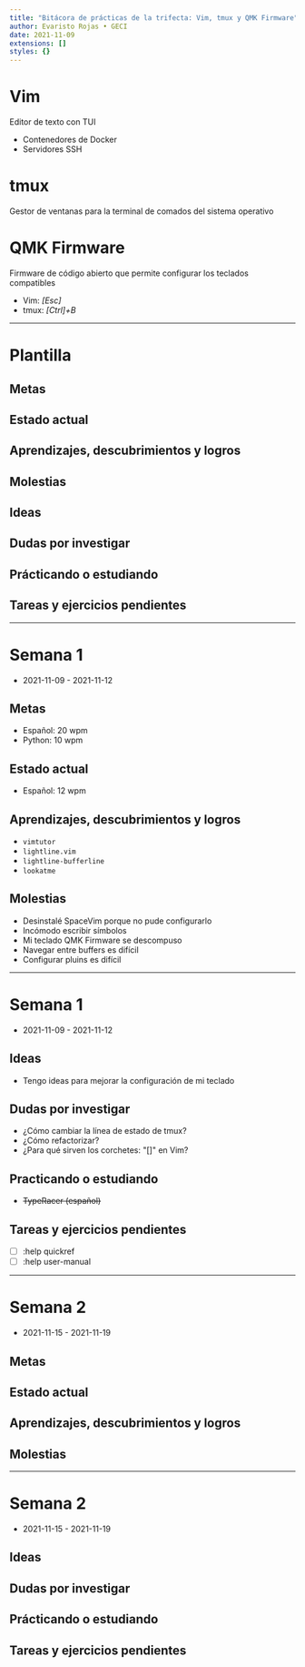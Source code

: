 ```yaml
---
title: "Bitácora de prácticas de la trifecta: Vim, tmux y QMK Firmware"
author: Evaristo Rojas • GECI
date: 2021-11-09
extensions: []
styles: {}
---
```


# Vim

Editor de texto con TUI

- Contenedores de Docker
- Servidores SSH

# tmux

Gestor de ventanas para la terminal de comados del sistema operativo

# QMK Firmware

Firmware de código abierto que permite configurar los teclados compatibles

- Vim: _[Esc]_
- tmux: _[Ctrl]+B_

---

# Plantilla

## Metas

## Estado actual

## Aprendizajes, descubrimientos y logros

## Molestias

## Ideas

## Dudas por investigar

## Prácticando o estudiando

## Tareas y ejercicios pendientes

---

# Semana 1

- 2021-11-09 - 2021-11-12

## Metas
- Español: 20 wpm
- Python: 10 wpm

## Estado actual
- Español: 12 wpm

## Aprendizajes, descubrimientos y logros
- `vimtutor`
- `lightline.vim`
- `lightline-bufferline`
- `lookatme`

## Molestias
- Desinstalé SpaceVim porque no pude configurarlo
- Incómodo escribir símbolos
- Mi teclado QMK Firmware se descompuso
- Navegar entre buffers es difícil
- Configurar pluins es difícil

---

# Semana 1

- 2021-11-09 - 2021-11-12

## Ideas
- Tengo ideas para mejorar la configuración de mi teclado

## Dudas por investigar
- ¿Cómo cambiar la línea de estado de tmux?
- ¿Cómo refactorizar?
- ¿Para qué sirven los corchetes: "[]" en Vim?

## Practicando o estudiando
- ~~TypeRacer (español)~~

## Tareas y ejercicios pendientes
- [ ] :help quickref
- [ ] :help user-manual

---

# Semana 2

- 2021-11-15 - 2021-11-19

## Metas

## Estado actual

## Aprendizajes, descubrimientos y logros

## Molestias

---

# Semana 2

- 2021-11-15 - 2021-11-19

## Ideas

## Dudas por investigar

## Prácticando o estudiando

## Tareas y ejercicios pendientes

